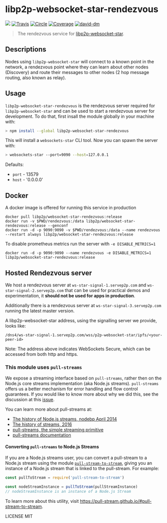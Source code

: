 # libp2p-websocket-star-rendezvous

[![](https://img.shields.io/badge/made%20by-mkg20001-blue.svg?style=flat-square)](http://ipn.io)
[![Travis](https://travis-ci.org/libp2p/js-libp2p-websocket-star-rendezvous.svg?style=flat-square)](https://travis-ci.org/libp2p/js-libp2p-websocket-star-rendezvous)
[![Circle](https://circleci.com/gh/libp2p/js-libp2p-websocket-star-rendezvous.svg?style=svg)](https://circleci.com/gh/libp2p/js-libp2p-websocket-star-rendezvous)
[![Coverage](https://coveralls.io/repos/github/libp2p/js-libp2p-websocket-star-rendezvous/badge.svg?branch=master)](https://coveralls.io/github/libp2p/js-libp2p-websocket-star-rendezvous?branch=master)
[![david-dm](https://david-dm.org/libp2p/js-libp2p-websocket-star-rendezvous.svg?style=flat-square)](https://david-dm.org/libp2p/js-libp2p-websocket-star-rendezvous)

> The rendezvous service for [libp2p-websocket-star](https://github.com/libp2p/js-libp2p-websocket-star).

## Descriptions

Nodes using `libp2p-websocket-star` will connect to a known point in the network, a rendezvous point where they can learn about other nodes (Discovery) and route their messages to other nodes (2 hop message routing, also known as relay).

## Usage

`libp2p-websocket-star-rendezvous` is the rendezvous server required for `libp2p-websocket-star` and can be used to start a rendezvous server for development. To do that, first insall the module globally in your machine with:

```bash
> npm install --global libp2p-websocket-star-rendezvous
```

This will install a `websockets-star` CLI tool. Now you can spawn the server with:

```bash
> websockets-star --port=9090 --host=127.0.0.1
```

Defaults:

- `port` - 13579
- `host` - '0.0.0.0'

## Docker

A docker image is offered for running this service in production

```
docker pull libp2p/websocket-star-rendezvous:release
docker run -v $PWD/rendezvous:/data libp2p/websocket-star-rendezvous:release --genconf
docker run -d -p 9090:9090 -v $PWD/rendezvous:/data --name rendezvous --restart always libp2p/websocket-star-rendezvous:release
```

To disable prometheus metrics run the server with `-e DISABLE_METRICS=1`

```
docker run -d -p 9090:9090 --name rendezvous -e DISABLE_METRICS=1 libp2p/websocket-star-rendezvous:release
```

## Hosted Rendezvous server

We host a rendezvous server at `ws-star-signal-1.servep2p.com` and `ws-star-signal-2.servep2p.com` that can be used for practical demos and experimentation, it **should not be used for apps in production**.

Additionally there is a rendezvous server at `ws-star-signal-3.servep2p.com` running the latest master version.

A libp2p-websocket-star address, using the signalling server we provide, looks like:

`/dns4/ws-star-signal-1.servep2p.com/wss/p2p-websocket-star/ipfs/<your-peer-id>`

Note: The address above indicates WebSockets Secure, which can be accessed from both http and https.


### This module uses `pull-streams`

We expose a streaming interface based on `pull-streams`, rather then on the Node.js core streams implementation (aka Node.js streams). `pull-streams` offers us a better mechanism for error handling and flow control guarantees. If you would like to know more about why we did this, see the discussion at this [issue](https://github.com/ipfs/js-ipfs/issues/362).

You can learn more about pull-streams at:

- [The history of Node.js streams, nodebp April 2014](https://www.youtube.com/watch?v=g5ewQEuXjsQ)
- [The history of streams, 2016](http://dominictarr.com/post/145135293917/history-of-streams)
- [pull-streams, the simple streaming primitive](http://dominictarr.com/post/149248845122/pull-streams-pull-streams-are-a-very-simple)
- [pull-streams documentation](https://pull-stream.github.io/)

#### Converting `pull-streams` to Node.js Streams

If you are a Node.js streams user, you can convert a pull-stream to a Node.js stream using the module [`pull-stream-to-stream`](https://github.com/pull-stream/pull-stream-to-stream), giving you an instance of a Node.js stream that is linked to the pull-stream. For example:

```js
const pullToStream = require('pull-stream-to-stream')

const nodeStreamInstance = pullToStream(pullStreamInstance)
// nodeStreamInstance is an instance of a Node.js Stream
```

To learn more about this utility, visit https://pull-stream.github.io/#pull-stream-to-stream.

LICENSE MIT
